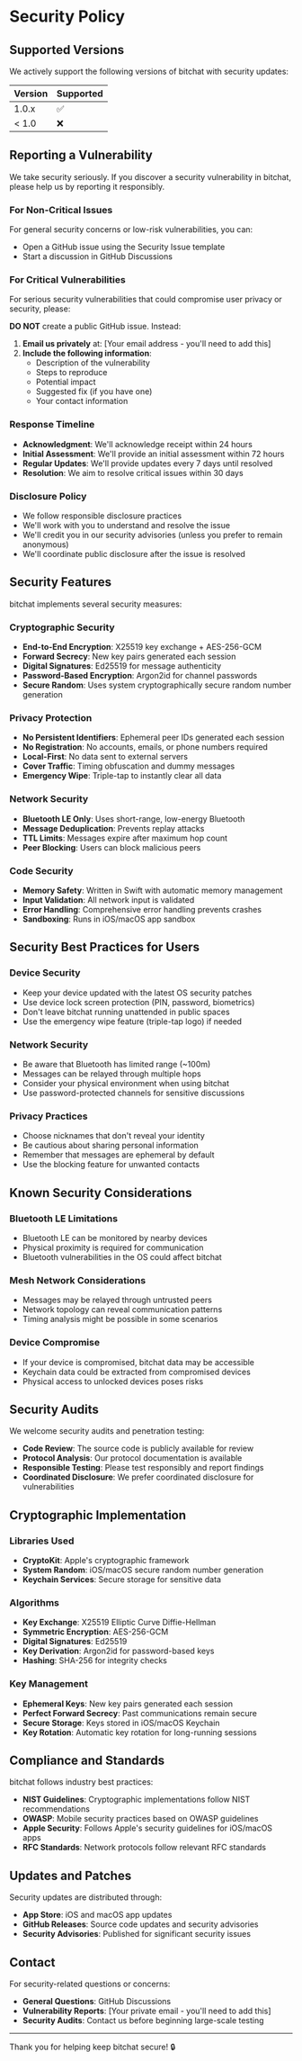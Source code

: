 # Security Policy

## Supported Versions

We actively support the following versions of bitchat with security updates:

| Version | Supported          |
| ------- | ------------------ |
| 1.0.x   | :white_check_mark: |
| < 1.0   | :x:                |

## Reporting a Vulnerability

We take security seriously. If you discover a security vulnerability in bitchat, please help us by reporting it responsibly.

### For Non-Critical Issues
For general security concerns or low-risk vulnerabilities, you can:
- Open a GitHub issue using the Security Issue template
- Start a discussion in GitHub Discussions

### For Critical Vulnerabilities
For serious security vulnerabilities that could compromise user privacy or security, please:

**DO NOT** create a public GitHub issue. Instead:

1. **Email us privately** at: [Your email address - you'll need to add this]
2. **Include the following information**:
   - Description of the vulnerability
   - Steps to reproduce
   - Potential impact
   - Suggested fix (if you have one)
   - Your contact information

### Response Timeline
- **Acknowledgment**: We'll acknowledge receipt within 24 hours
- **Initial Assessment**: We'll provide an initial assessment within 72 hours
- **Regular Updates**: We'll provide updates every 7 days until resolved
- **Resolution**: We aim to resolve critical issues within 30 days

### Disclosure Policy
- We follow responsible disclosure practices
- We'll work with you to understand and resolve the issue
- We'll credit you in our security advisories (unless you prefer to remain anonymous)
- We'll coordinate public disclosure after the issue is resolved

## Security Features

bitchat implements several security measures:

### Cryptographic Security
- **End-to-End Encryption**: X25519 key exchange + AES-256-GCM
- **Forward Secrecy**: New key pairs generated each session
- **Digital Signatures**: Ed25519 for message authenticity
- **Password-Based Encryption**: Argon2id for channel passwords
- **Secure Random**: Uses system cryptographically secure random number generation

### Privacy Protection
- **No Persistent Identifiers**: Ephemeral peer IDs generated each session
- **No Registration**: No accounts, emails, or phone numbers required
- **Local-First**: No data sent to external servers
- **Cover Traffic**: Timing obfuscation and dummy messages
- **Emergency Wipe**: Triple-tap to instantly clear all data

### Network Security
- **Bluetooth LE Only**: Uses short-range, low-energy Bluetooth
- **Message Deduplication**: Prevents replay attacks
- **TTL Limits**: Messages expire after maximum hop count
- **Peer Blocking**: Users can block malicious peers

### Code Security
- **Memory Safety**: Written in Swift with automatic memory management
- **Input Validation**: All network input is validated
- **Error Handling**: Comprehensive error handling prevents crashes
- **Sandboxing**: Runs in iOS/macOS app sandbox

## Security Best Practices for Users

### Device Security
- Keep your device updated with the latest OS security patches
- Use device lock screen protection (PIN, password, biometrics)
- Don't leave bitchat running unattended in public spaces
- Use the emergency wipe feature (triple-tap logo) if needed

### Network Security
- Be aware that Bluetooth has limited range (~100m)
- Messages can be relayed through multiple hops
- Consider your physical environment when using bitchat
- Use password-protected channels for sensitive discussions

### Privacy Practices
- Choose nicknames that don't reveal your identity
- Be cautious about sharing personal information
- Remember that messages are ephemeral by default
- Use the blocking feature for unwanted contacts

## Known Security Considerations

### Bluetooth LE Limitations
- Bluetooth LE can be monitored by nearby devices
- Physical proximity is required for communication
- Bluetooth vulnerabilities in the OS could affect bitchat

### Mesh Network Considerations
- Messages may be relayed through untrusted peers
- Network topology can reveal communication patterns
- Timing analysis might be possible in some scenarios

### Device Compromise
- If your device is compromised, bitchat data may be accessible
- Keychain data could be extracted from compromised devices
- Physical access to unlocked devices poses risks

## Security Audits

We welcome security audits and penetration testing:
- **Code Review**: The source code is publicly available for review
- **Protocol Analysis**: Our protocol documentation is available
- **Responsible Testing**: Please test responsibly and report findings
- **Coordinated Disclosure**: We prefer coordinated disclosure for vulnerabilities

## Cryptographic Implementation

### Libraries Used
- **CryptoKit**: Apple's cryptographic framework
- **System Random**: iOS/macOS secure random number generation
- **Keychain Services**: Secure storage for sensitive data

### Algorithms
- **Key Exchange**: X25519 Elliptic Curve Diffie-Hellman
- **Symmetric Encryption**: AES-256-GCM
- **Digital Signatures**: Ed25519
- **Key Derivation**: Argon2id for password-based keys
- **Hashing**: SHA-256 for integrity checks

### Key Management
- **Ephemeral Keys**: New key pairs generated each session
- **Perfect Forward Secrecy**: Past communications remain secure
- **Secure Storage**: Keys stored in iOS/macOS Keychain
- **Key Rotation**: Automatic key rotation for long-running sessions

## Compliance and Standards

bitchat follows industry best practices:
- **NIST Guidelines**: Cryptographic implementations follow NIST recommendations
- **OWASP**: Mobile security practices based on OWASP guidelines
- **Apple Security**: Follows Apple's security guidelines for iOS/macOS apps
- **RFC Standards**: Network protocols follow relevant RFC standards

## Updates and Patches

Security updates are distributed through:
- **App Store**: iOS and macOS app updates
- **GitHub Releases**: Source code updates and security advisories
- **Security Advisories**: Published for significant security issues

## Contact

For security-related questions or concerns:
- **General Questions**: GitHub Discussions
- **Vulnerability Reports**: [Your private email - you'll need to add this]
- **Security Audits**: Contact us before beginning large-scale testing

---

Thank you for helping keep bitchat secure! 🔒
